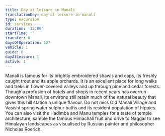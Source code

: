 ```yaml
---
title: Day at leisure in Manali
translationKey: day-at-leisure-in-manali
type: excursion
id: services
duration: '12:00'
startTime: ''
transfer: 0
daysOfOperation: 127
vehicle: 1
guide: 0
dayAtLeisure: 1
active: 1
---
```

Manali is famous for its brightly embroidered shawls and caps, its freshly caught trout and its apple orchards. It is an excellent place for long walks and treks in flower-covered valleys and up through pine and cedar forests. Though a profusion of hotels and shops in recent years has overrun downtown Manali, its environs still retain much of the natural beauty that gives this hill station a unique flavour.     Do not miss Old Manali Village and Vasisht spring water sulphur baths and its resident population of hippies. You can also visit the Hadimba and Manu temples for a taste of temple architecture, sample the famous Himachali fruit and drive to Naggar to see Himalayan landscapes as visualised by Russian painter and philosopher Nicholas Roerich.